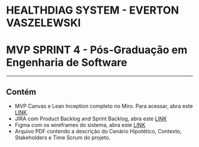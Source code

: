 # HEALTHDIAG SYSTEM - EVERTON VASZELEWSKI
# MVP SPRINT 4 - Pós-Graduação em Engenharia de Software

---
## Contém

- MVP Canvas e Lean Inception completo no Miro. Para acessar, abra este [LINK](https://miro.com/app/board/uXjVKcTozKY=/?share_link_id=775719527704).
- JIRA com Product Backlog and Sprint Backlog, abra este [LINK](https://evertonvaszelewski.atlassian.net/jira/software/projects/SCRUM/boards/1/backlog?atlOrigin=eyJpIjoiZTE3MTE3NWIzYTg4NDBjNmE3ZTQyNTcyNmU2YzJhOGEiLCJwIjoiaiJ9)
- Figma com os wireframes do sistema, abra este [LINK](https://www.figma.com/file/aQFVnmHV9QQOoSIddmlU3M/Projeto-MVP?type=design&node-id=0%3A1&mode=design&t=wOK0AyY7QGrHSQDU-1)
- Arquivo PDF contendo a descrição do Cenário Hipotético, Contexto, Stakeholders e Time Scrum do projeto.
